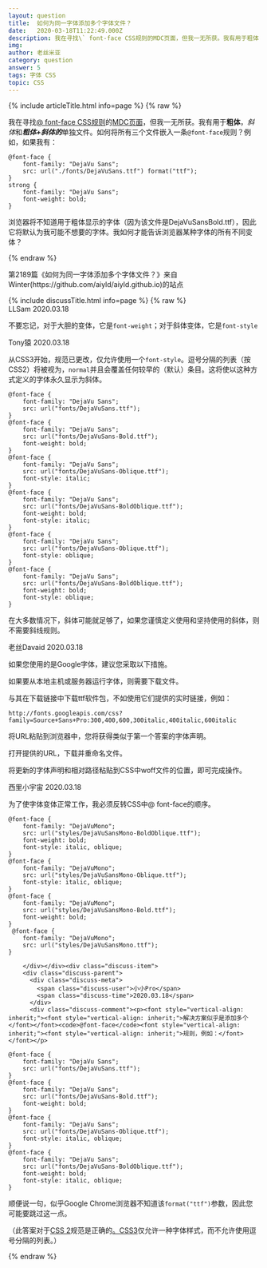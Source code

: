 ```yaml
---
layout: question
title:  如何为同一字体添加多个字体文件？
date:   2020-03-18T11:22:49.000Z
description: 我在寻找\` font-face CSS规则的MDC页面，但我一无所获。我有用于粗体，斜体和粗体+斜体的单独文件。如何将所有三个文件嵌入一条\`font-fa...
img: 
author: 老丝米亚
category: question
answer: 5
tags: 字体 CSS
topic: CSS
---
```

<div class="article-root">
  <div class="article">
    {% include articleTitle.html info=page %}
    {% raw %}
    <div class="article-content"><p><font style="vertical-align: inherit;"><font style="vertical-align: inherit;">我在寻找</font></font><a href="https://developer.mozilla.org/en/CSS/@font-face" rel="noreferrer"><font style="vertical-align: inherit;"><font style="vertical-align: inherit;">@ font-face CSS规则</font></font></a><font style="vertical-align: inherit;"><font style="vertical-align: inherit;">的</font><a href="https://developer.mozilla.org/en/CSS/@font-face" rel="noreferrer"><font style="vertical-align: inherit;">MDC页面</font></a><font style="vertical-align: inherit;">，但我一无所获。</font><font style="vertical-align: inherit;">我有用于</font></font><strong><font style="vertical-align: inherit;"><font style="vertical-align: inherit;">粗体</font></font></strong><font style="vertical-align: inherit;"><font style="vertical-align: inherit;">，</font></font><em><font style="vertical-align: inherit;"><font style="vertical-align: inherit;">斜体</font></font></em><font style="vertical-align: inherit;"><font style="vertical-align: inherit;">和</font></font><strong><em><font style="vertical-align: inherit;"><font style="vertical-align: inherit;">粗体+斜体的</font></font></em></strong><font style="vertical-align: inherit;"><font style="vertical-align: inherit;">单独文件</font><font style="vertical-align: inherit;">。</font><font style="vertical-align: inherit;">如何将所有三个文件嵌入一条</font></font><code>@font-face</code><font style="vertical-align: inherit;"><font style="vertical-align: inherit;">规则？</font><font style="vertical-align: inherit;">例如，如果我有：</font></font></p>

<pre><code>@font-face {<font></font>
    font-family: "DejaVu Sans";<font></font>
    src: url("./fonts/DejaVuSans.ttf") format("ttf");<font></font>
}<font></font>
strong {<font></font>
    font-family: "DejaVu Sans";<font></font>
    font-weight: bold;<font></font>
}<font></font>
</code></pre>

<p><font style="vertical-align: inherit;"><font style="vertical-align: inherit;">浏览器将不知道用于粗体显示的字体（因为该文件是DejaVuSansBold.ttf），因此它将默认为我可能不想要的字体。</font><font style="vertical-align: inherit;">我如何才能告诉浏览器某种字体的所有不同变体？</font></font></p></div>
    {% endraw %}
  </div>
  <p class="winter_mark">第2189篇《如何为同一字体添加多个字体文件？》来自Winter(https://github.com/aiyld/aiyld.github.io)的站点</p>
  <div class="discuss-wrapper">
    {% include discussTitle.html info=page %}
    {% raw %}
    <div class="discuss-item">
        <div class="discuss-parent">
          <div class="discuss-meta">
            <span class="discuss-user">LLSam</span>
            <span class="discuss-time">2020.03.18</span>
          </div>
          <div class="discuss-comment"><p><font style="vertical-align: inherit;"><font style="vertical-align: inherit;">不要忘记，对于大胆的变体，它是</font></font><code>font-weight</code><font style="vertical-align: inherit;"><font style="vertical-align: inherit;">；</font><font style="vertical-align: inherit;">对于斜体变体，它是</font></font><code>font-style</code></p></div>
        </div></div><div class="discuss-item">
        <div class="discuss-parent">
          <div class="discuss-meta">
            <span class="discuss-user">Tony猿</span>
            <span class="discuss-time">2020.03.18</span>
          </div>
          <div class="discuss-comment"><p><font style="vertical-align: inherit;"><font style="vertical-align: inherit;">从CSS3开始，规范已更改，仅允许使用一个</font></font><code>font-style</code><font style="vertical-align: inherit;"><font style="vertical-align: inherit;">。</font><font style="vertical-align: inherit;">逗号分隔的列表（按CSS2）将被视为，</font></font><code>normal</code><font style="vertical-align: inherit;"><font style="vertical-align: inherit;">并且会覆盖任何较早的（默认）条目。</font><font style="vertical-align: inherit;">这将使以这种方式定义的字体永久显示为斜体。</font></font></p>

<pre><code>@font-face {<font></font>
    font-family: "DejaVu Sans";<font></font>
    src: url("fonts/DejaVuSans.ttf");<font></font>
}<font></font>
@font-face {<font></font>
    font-family: "DejaVu Sans";<font></font>
    src: url("fonts/DejaVuSans-Bold.ttf");<font></font>
    font-weight: bold;<font></font>
}<font></font>
@font-face {<font></font>
    font-family: "DejaVu Sans";<font></font>
    src: url("fonts/DejaVuSans-Oblique.ttf");<font></font>
    font-style: italic;<font></font>
}<font></font>
@font-face {<font></font>
    font-family: "DejaVu Sans";<font></font>
    src: url("fonts/DejaVuSans-BoldOblique.ttf");<font></font>
    font-weight: bold;<font></font>
    font-style: italic;<font></font>
}<font></font>
@font-face {<font></font>
    font-family: "DejaVu Sans";<font></font>
    src: url("fonts/DejaVuSans-Oblique.ttf");<font></font>
    font-style: oblique;<font></font>
}<font></font>
@font-face {<font></font>
    font-family: "DejaVu Sans";<font></font>
    src: url("fonts/DejaVuSans-BoldOblique.ttf");<font></font>
    font-weight: bold;<font></font>
    font-style: oblique;<font></font>
}<font></font>
</code></pre>

<p><font style="vertical-align: inherit;"><font style="vertical-align: inherit;">在大多数情况下，斜体可能就足够了，如果您谨慎定义使用和坚持使用的斜体，则不需要斜线规则。</font></font></p></div>
        </div></div><div class="discuss-item">
        <div class="discuss-parent">
          <div class="discuss-meta">
            <span class="discuss-user">老丝Davaid</span>
            <span class="discuss-time">2020.03.18</span>
          </div>
          <div class="discuss-comment"><p><font style="vertical-align: inherit;"><font style="vertical-align: inherit;">如果您使用的是Google字体，建议您采取以下措施。</font></font></p>

<p><font style="vertical-align: inherit;"><font style="vertical-align: inherit;">如果要从本地主机或服务器运行字体，则需要下载文件。</font></font></p>

<p><font style="vertical-align: inherit;"><font style="vertical-align: inherit;">与其在下载链接中下载ttf软件包，不如使用它们提供的实时链接，例如：</font></font></p>

<pre><code>http://fonts.googleapis.com/css?family=Source+Sans+Pro:300,400,600,300italic,400italic,600italic
</code></pre>

<p><font style="vertical-align: inherit;"><font style="vertical-align: inherit;">将URL粘贴到浏览器中，您将获得类似于第一个答案的字体声明。</font></font></p>

<p><font style="vertical-align: inherit;"><font style="vertical-align: inherit;">打开提供的URL，下载并重命名文件。</font></font></p>

<p><font style="vertical-align: inherit;"><font style="vertical-align: inherit;">将更新的字体声明和相对路径粘贴到CSS中woff文件的位置，即可完成操作。</font></font></p></div>
        </div></div><div class="discuss-item">
        <div class="discuss-parent">
          <div class="discuss-meta">
            <span class="discuss-user">西里小宇宙</span>
            <span class="discuss-time">2020.03.18</span>
          </div>
          <div class="discuss-comment"><p><font style="vertical-align: inherit;"><font style="vertical-align: inherit;">为了使字体变体正常工作，我必须反转CSS中@ font-face的顺序。</font></font></p>

<pre><code>@font-face {<font></font>
    font-family: "DejaVuMono";<font></font>
    src: url("styles/DejaVuSansMono-BoldOblique.ttf");<font></font>
    font-weight: bold;<font></font>
    font-style: italic, oblique;<font></font>
}   <font></font>
@font-face {<font></font>
    font-family: "DejaVuMono";<font></font>
    src: url("styles/DejaVuSansMono-Oblique.ttf");<font></font>
    font-style: italic, oblique;<font></font>
}<font></font>
@font-face {<font></font>
    font-family: "DejaVuMono";<font></font>
    src: url("styles/DejaVuSansMono-Bold.ttf");<font></font>
    font-weight: bold;<font></font>
}<font></font>
 @font-face {<font></font>
    font-family: "DejaVuMono";<font></font>
    src: url("styles/DejaVuSansMono.ttf");<font></font>
}<font></font>
</code></pre></div>
        </div></div><div class="discuss-item">
        <div class="discuss-parent">
          <div class="discuss-meta">
            <span class="discuss-user">小小Pro</span>
            <span class="discuss-time">2020.03.18</span>
          </div>
          <div class="discuss-comment"><p><font style="vertical-align: inherit;"><font style="vertical-align: inherit;">解决方案似乎是添加多个</font></font><code>@font-face</code><font style="vertical-align: inherit;"><font style="vertical-align: inherit;">规则，例如：</font></font></p>

<pre><code>@font-face {<font></font>
    font-family: "DejaVu Sans";<font></font>
    src: url("fonts/DejaVuSans.ttf");<font></font>
}<font></font>
@font-face {<font></font>
    font-family: "DejaVu Sans";<font></font>
    src: url("fonts/DejaVuSans-Bold.ttf");<font></font>
    font-weight: bold;<font></font>
}<font></font>
@font-face {<font></font>
    font-family: "DejaVu Sans";<font></font>
    src: url("fonts/DejaVuSans-Oblique.ttf");<font></font>
    font-style: italic, oblique;<font></font>
}<font></font>
@font-face {<font></font>
    font-family: "DejaVu Sans";<font></font>
    src: url("fonts/DejaVuSans-BoldOblique.ttf");<font></font>
    font-weight: bold;<font></font>
    font-style: italic, oblique;<font></font>
}<font></font>
</code></pre>

<p><font style="vertical-align: inherit;"><font style="vertical-align: inherit;">顺便说一句，似乎Google Chrome浏览器不知道该</font></font><code>format("ttf")</code><font style="vertical-align: inherit;"><font style="vertical-align: inherit;">参数，因此您可能要跳过这一点。</font></font></p>

<p><font style="vertical-align: inherit;"><font style="vertical-align: inherit;">（此答案对于</font></font><a href="https://en.wikipedia.org/wiki/Cascading_Style_Sheets#CSS_2" rel="noreferrer"><font style="vertical-align: inherit;"><font style="vertical-align: inherit;">CSS 2</font></font></a><font style="vertical-align: inherit;"><font style="vertical-align: inherit;">规范</font><font style="vertical-align: inherit;">是正确的</font></font><a href="http://www.w3.org/TR/2009/WD-css3-fonts-20090618/#font-property-descriptors-the-font-style" rel="noreferrer"><font style="vertical-align: inherit;"><font style="vertical-align: inherit;">。CSS3</font></font></a><font style="vertical-align: inherit;"><font style="vertical-align: inherit;">仅允许一种字体样式，而不允许使用逗号分隔的列表。）</font></font></p></div>
        </div></div>
    {% endraw %}
  </div>
<div>

